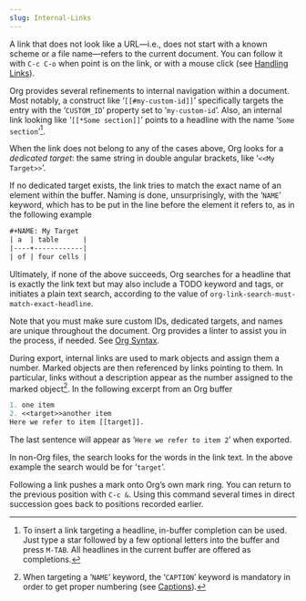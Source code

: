 ```yaml
---
slug: Internal-Links
---
```


A link that does not look like a URL—i.e., does not start with a known scheme or a file name—refers to the current document. You can follow it with `C-c C-o` when point is on the link, or with a mouse click (see [Handling Links](Handling-Links)).

Org provides several refinements to internal navigation within a document. Most notably, a construct like ‘`[[#my-custom-id]]`’ specifically targets the entry with the ‘`CUSTOM_ID`’ property set to ‘`my-custom-id`’. Also, an internal link looking like ‘`[[*Some section]]`’ points to a headline with the name ‘`Some section`’[^1].

When the link does not belong to any of the cases above, Org looks for a *dedicated target*: the same string in double angular brackets, like ‘`<<My Target>>`’.

If no dedicated target exists, the link tries to match the exact name of an element within the buffer. Naming is done, unsurprisingly, with the ‘`NAME`’ keyword, which has to be put in the line before the element it refers to, as in the following example

```lisp
#+NAME: My Target
| a  | table      |
|----+------------|
| of | four cells |
```

Ultimately, if none of the above succeeds, Org searches for a headline that is exactly the link text but may also include a TODO keyword and tags, or initiates a plain text search, according to the value of `org-link-search-must-match-exact-headline`.

Note that you must make sure custom IDs, dedicated targets, and names are unique throughout the document. Org provides a linter to assist you in the process, if needed. See [Org Syntax](Org-Syntax).

During export, internal links are used to mark objects and assign them a number. Marked objects are then referenced by links pointing to them. In particular, links without a description appear as the number assigned to the marked object[^2]. In the following excerpt from an Org buffer

```lisp
1. one item
2. <<target>>another item
Here we refer to item [[target]].
```

The last sentence will appear as ‘`Here we refer to item 2`’ when exported.

In non-Org files, the search looks for the words in the link text. In the above example the search would be for ‘`target`’.

Following a link pushes a mark onto Org’s own mark ring. You can return to the previous position with `C-c &`. Using this command several times in direct succession goes back to positions recorded earlier.

[^1]: To insert a link targeting a headline, in-buffer completion can be used. Just type a star followed by a few optional letters into the buffer and press `M-TAB`. All headlines in the current buffer are offered as completions.

[^2]: When targeting a ‘`NAME`’ keyword, the ‘`CAPTION`’ keyword is mandatory in order to get proper numbering (see [Captions](Captions)).
